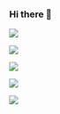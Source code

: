 ### Hi there 👋

![](https://github-profile-summary-cards.vercel.app/api/cards/profile-details?username=theforps&theme=solarized_dark)

![](https://github-profile-summary-cards.vercel.app/api/cards/most-commit-language?username=theforps&theme=solarized_dark)

![](https://github-profile-summary-cards.vercel.app/api/cards/repos-per-language?username=theforps&theme=solarized_dark)

![](https://github-profile-summary-cards.vercel.app/api/cards/stats?username=theforps&theme=solarized_dark)

![](https://github-profile-summary-cards.vercel.app/api/cards/productive-time?username=theforps&theme=solarized_dark)
